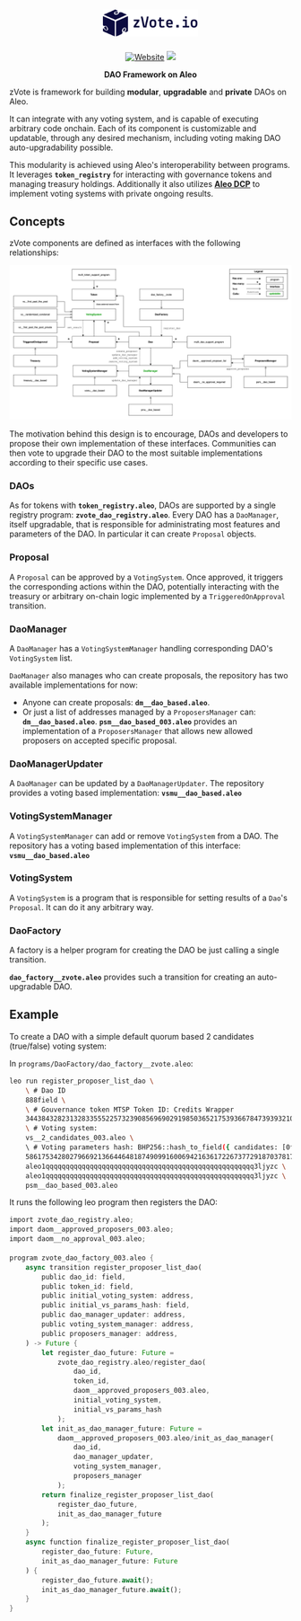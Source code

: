 <h1 align="center">
    <picture>
        <source media="(prefers-color-scheme: dark)" srcset="./media/logo-dark.png" width="170">
        <source media="(prefers-color-scheme: light)" srcset="./media/logo-light.png" width="170">
        <img alt="snarkDB" src="./media/logo-light.png" width="170">
    </picture>
</h1>

<p align="center">
    <a href="https://zvote.io"> <img alt="Website" src="https://img.shields.io/badge/docs-online-blue"></a>
    <a href="https://zvote.io"><img src="https://img.shields.io/badge/status-ℹ-green"/></a>
</p>

<p align="center">
    <b>DAO Framework on Aleo</b>
</p>

zVote is framework for building **modular**, **upgradable** and **private** DAOs on Aleo.

It can integrate with any voting system, and is capable of executing arbitrary code onchain. Each of its component is customizable and updatable, through any desired mechanism, including voting making DAO auto-upgradability possible.

This modularity is achieved using Aleo's interoperability between programs. It leverages **`token_registry`** for interacting with governance tokens and managing treasury holdings. Additionally it also utilizes **[Aleo DCP](https://github.com/bandersnatch-io/aleo-dcp/blob/main/README.md)** to implement voting systems with private ongoing results.

## Concepts

zVote components are defined as interfaces with the following relationships:

![alt text](./media/zvote-diagram.png)

The motivation behind this design is to encourage, DAOs and developers to propose their own implementation of these interfaces. Communities can then vote to upgrade their DAO to the most suitable implementations according to their specific use cases.

### DAOs

As for tokens with **`token_registry.aleo`**, DAOs are supported by a single registry program: **`zvote_dao_registry.aleo`**. Every DAO has a `DaoManager`, itself upgradable, that is responsible for administrating most features and parameters of the DAO. In particular it can create `Proposal` objects.

### Proposal

A `Proposal` can be approved by a `VotingSystem`. Once approved, it triggers the corresponding actions within the DAO, potentially interacting with the treasury or arbitrary on-chain logic implemented by a `TriggeredOnApproval` transition.

### DaoManager

A `DaoManager` has a `VotingSystemManager` handling corresponding DAO's `VotingSystem` list.

`DaoManager` also manages who can create proposals, the repository has two available implementations for now:

- Anyone can create proposals: **`dm__dao_based.aleo`**.
- Or just a list of addresses managed by a `ProposersManager` can: **`dm__dao_based.aleo`**.
**`psm__dao_based_003.aleo`** provides an implementation of a `ProposersManager` that allows new allowed proposers on accepted specific proposal.

### DaoManagerUpdater

A `DaoManager` can be updated by a `DaoManagerUpdater`. The repository provides a voting based implementation: **`vsmu__dao_based.aleo`**

### VotingSystemManager

A `VotingSystemManager` can add or remove `VotingSystem` from a DAO. The repository has a voting based implementation of this interface: **`vsmu__dao_based.aleo`**

### VotingSystem

A `VotingSystem` is a program that is responsible for setting results of a `Dao`'s `Proposal`. It can do it any arbitrary way.

### DaoFactory

A factory is a helper program for creating the DAO be just calling a single transition.

**`dao_factory__zvote.aleo`** provides such a transition for creating an auto-upgradable DAO.

## Example

To create a DAO with a simple default quorum based 2 candidates (true/false) voting system:

In `programs/DaoFactory/dao_factory__zvote.aleo`:

```bash
leo run register_proposer_list_dao \
    \ # Dao ID
    888field \
    \ # Gouvernance token MTSP Token ID: Credits Wrapper
    3443843282313283355522573239085696902919850365217539366784739393210722344986field \
    \ # Voting system:
    vs__2_candidates_003.aleo \ 
    \ # Voting parameters hash: BHP256::hash_to_field({ candidates: [0field, 0field] })
    5861753428027966921366446481874909916006942163617226737729187037817006635040field \
    aleo1qqqqqqqqqqqqqqqqqqqqqqqqqqqqqqqqqqqqqqqqqqqqqqqqqqqq3ljyzc \
    aleo1qqqqqqqqqqqqqqqqqqqqqqqqqqqqqqqqqqqqqqqqqqqqqqqqqqqq3ljyzc \
    psm__dao_based_003.aleo 
```

It runs the following leo program then registers the DAO:

```rust
import zvote_dao_registry.aleo;
import daom__approved_proposers_003.aleo;
import daom__no_approval_003.aleo;

program zvote_dao_factory_003.aleo {
    async transition register_proposer_list_dao(
        public dao_id: field,
        public token_id: field,
        public initial_voting_system: address,
        public initial_vs_params_hash: field,
        public dao_manager_updater: address,
        public voting_system_manager: address,
        public proposers_manager: address,
    ) -> Future {
        let register_dao_future: Future =
            zvote_dao_registry.aleo/register_dao(
                dao_id,
                token_id,
                daom__approved_proposers_003.aleo,
                initial_voting_system,
                initial_vs_params_hash
            );
        let init_as_dao_manager_future: Future =
            daom__approved_proposers_003.aleo/init_as_dao_manager(
                dao_id,
                dao_manager_updater,
                voting_system_manager,
                proposers_manager
            );
        return finalize_register_proposer_list_dao(
            register_dao_future,
            init_as_dao_manager_future
        );
    }
    async function finalize_register_proposer_list_dao(
        register_dao_future: Future,
        init_as_dao_manager_future: Future
    ) {
        register_dao_future.await();
        init_as_dao_manager_future.await();
    }
}
```
